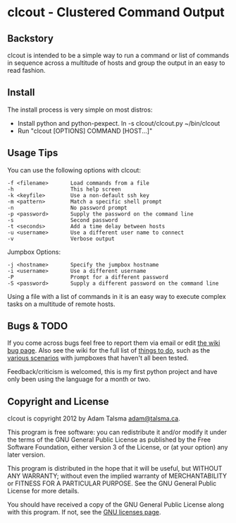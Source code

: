 clcout - Clustered Command Output
=================================

Backstory
---------

clcout is intended to be a simple way to run a command or list of 
commands in sequence across a multitude of hosts and group the
output in an easy to read fashion.

Install
-------

The install process is very simple on most distros:

- Install python and python-pexpect.
 ln -s clcout/clcout.py ~/bin/clcout
- Run "clcout [OPTIONS] COMMAND [HOST...]"

Usage Tips
----------

You can use the following options with clcout:

	-f <filename>		Load commands from a file
	-h					This help screen
	-k <keyfile>		Use a non-default ssh key
	-m <pattern>		Match a specific shell prompt
	-n					No password prompt
	-p <password>		Supply the password on the command line
	-s					Second password
	-t <seconds>		Add a time delay between hosts
	-u <username>		Use a different user name to connect
	-v					Verbose output

Jumpbox Options:
	  
	-j <hostname>		Specify the jumpbox hostname
	-i <username>		Use a different username
	-P					Prompt for a different password
	-S <password>		Supply a different password on the command line

Using a file with a list of commands in it is an easy way to execute complex 
tasks on a multitude of remote hosts.

Bugs & TODO
-----------

If you come across bugs feel free to report them via email or edit [the wiki bug page](https://github.com/a-tal/clcout/wiki/Bugs).
Also see the wiki for the full list of [things to do](https://github.com/a-tal/clcout/wiki/Things-to-do), such as the [various scenarios](https://github.com/a-tal/clcout/wiki/Scenarios) with jumpboxes that haven't all been tested.

Feedback/criticism is welcomed, this is my first python project and have only been using the language for a month or two.

Copyright and License
---------------------

clcout is copyright 2012 by Adam Talsma <adam@talsma.ca>.

This program is free software: you can redistribute it and/or modify
it under the terms of the GNU General Public License as published by
the Free Software Foundation, either version 3 of the License, or
(at your option) any later version.

This program is distributed in the hope that it will be useful,
but WITHOUT ANY WARRANTY; without even the implied warranty of
MERCHANTABILITY or FITNESS FOR A PARTICULAR PURPOSE.  See the
GNU General Public License for more details.

You should have received a copy of the GNU General Public License
along with this program.  If not, see the
[GNU licenses page](http://www.gnu.org/licenses/).
